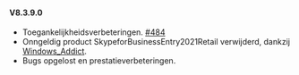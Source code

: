 #### V8.3.9.0

- Toegankelijkheidsverbeteringen. [#484](https://github.com/YerongAI/Office-Tool/issues/484)
- Onngeldig product SkypeforBusinessEntry2021Retail verwijderd, dankzij [Windows_Addict](https://forums.mydigitallife.net/members/windows_addict.1108726/).
- Bugs opgelost en prestatieverbeteringen.
